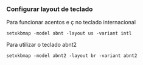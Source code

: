 ### Configurar layout de teclado

Para funcionar acentos e ç no teclado internacional
```
setxkbmap -model abnt -layout us -variant intl
```

Para utilizar o teclado abnt2
```
setxkbmap -model abnt2 -layout br -variant abnt2
```
